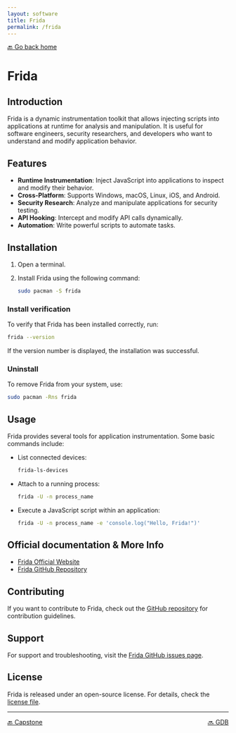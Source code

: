 ```yaml
---
layout: software
title: Frida
permalink: /frida
---
```


[🔙 Go back home](/)

# Frida

## Introduction
Frida is a dynamic instrumentation toolkit that allows injecting scripts into applications at runtime for analysis and manipulation. It is useful for software engineers, security researchers, and developers who want to understand and modify application behavior.

## Features

- **Runtime Instrumentation**: Inject JavaScript into applications to inspect and modify their behavior.
- **Cross-Platform**: Supports Windows, macOS, Linux, iOS, and Android.
- **Security Research**: Analyze and manipulate applications for security testing.
- **API Hooking**: Intercept and modify API calls dynamically.
- **Automation**: Write powerful scripts to automate tasks.

## Installation

1. Open a terminal.
2. Install Frida using the following command:

   ```sh
   sudo pacman -S frida
   ```

### Install verification
To verify that Frida has been installed correctly, run:

   ```sh
   frida --version
   ```

If the version number is displayed, the installation was successful.

### Uninstall
To remove Frida from your system, use:

   ```sh
   sudo pacman -Rns frida
   ```

## Usage

Frida provides several tools for application instrumentation. Some basic commands include:

- List connected devices:

   ```sh
   frida-ls-devices
   ```

- Attach to a running process:

   ```sh
   frida -U -n process_name
   ```

- Execute a JavaScript script within an application:

   ```sh
   frida -U -n process_name -e 'console.log("Hello, Frida!")'
   ```

## Official documentation & More Info
- [Frida Official Website](https://frida.re)
- [Frida GitHub Repository](https://github.com/frida/frida)

## Contributing
If you want to contribute to Frida, check out the [GitHub repository](https://github.com/frida/frida) for contribution guidelines.

## Support
For support and troubleshooting, visit the [Frida GitHub issues page](https://github.com/frida/frida/issues).

## License
Frida is released under an open-source license. For details, check the [license file](https://github.com/frida/frida/blob/master/LICENSE).

---

<div style="display: flex; justify-content: space-between;">
  <a href="capstone">🔙 Capstone</a>
  <a href="gdb">🔜 GDB</a>
</div>